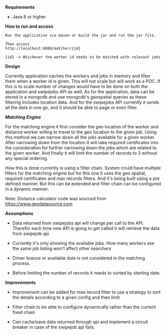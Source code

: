 **Requirements**
* Java 8 or higher

**How to run and access**

````
Run the application via maven or build the jar and run the jar file. 

Then access
http://localhost:8080/matcher/{id}

{id} -> Whichever the worker id needs to be matched with relevant jobs

````

**Design**

Currently application caches the workers and jobs in memory and filter them when a 
worker id is given. This will not scale but will work as a POC. If this is to scale 
number of changes would have to be done on both the application and swipejobs API as well.
As for the application, data can be stored in a mongodb and use mongodb's geospatial queries
as these filtering includes location data. And for the swipejobs API currently it sends
all the data in one go, and it should be able to page or even filter. 

_**Matching Engine**_

For the matching engine it first consider the geo location of the worker 
and distance worker willing to travel to the geo location to the given job. Using
this method we can narrow down all the jobs available for a given worker. 
After narrowing down from the location it will take required certificates into the
consideration for further narrowing down the jobs which are related to the given 
worker. And finally it will limit the number of records to 3 without any special 
ordering.

How this is done currently is using a filter chain. System could have multiple filters
for the matching engine but for this one it uses the geo spatial, required certificates
and max records filters. And it's being built using a pre defined manner. But this can
be extended and filter chain can be configured in a dynamic manner.

Note: Distance calculator code was sourced from https://www.geodatasource.com

**Assumptions** 

* Data returned from swipejobs api will change per call to the API. Therefor each time 
new API is going to get called it will retrieve the data from swipejob api

* Currently it's only showing the available jobs. How many workers see the same job 
listing won't affect other searchers

* Driver licence or available date is not considered in the matching process.

* Before limiting the number of records it needs to sorted by starting date.


**Improvements**

* Improvement can be added for max record filter to use a strategy to sort the details
according to a given config and then limit.

* Filter chain to be able to configure dynamically rather than the current fixed chain
 
* Can cache/save data returned through api and implement a circuit breaker in case of the
swipejob api fails.
 